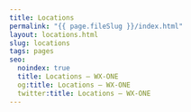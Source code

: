 ```yaml
---
title: Locations
permalink: "{{ page.fileSlug }}/index.html"
layout: locations.html
slug: locations
tags: pages
seo:
  noindex: true
  title: Locations — WX-ONE
  og:title: Locations — WX-ONE
  twitter:title: Locations — WX-ONE
---
```


